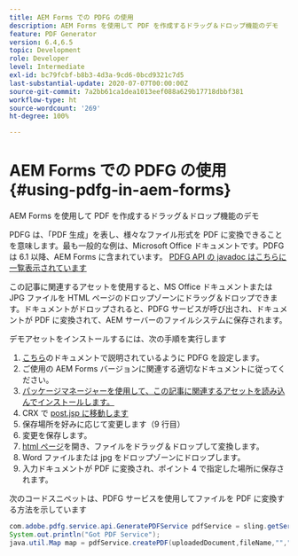 ```yaml
---
title: AEM Forms での PDFG の使用
description: AEM Forms を使用して PDF を作成するドラッグ＆ドロップ機能のデモ
feature: PDF Generator
version: 6.4,6.5
topic: Development
role: Developer
level: Intermediate
exl-id: bc79fcbf-b8b3-4d3a-9cd6-0bcd9321c7d5
last-substantial-update: 2020-07-07T00:00:00Z
source-git-commit: 7a2bb61ca1dea1013eef088a629b17718dbbf381
workflow-type: ht
source-wordcount: '269'
ht-degree: 100%

---
```


# AEM Forms での PDFG の使用{#using-pdfg-in-aem-forms}

AEM Forms を使用して PDF を作成するドラッグ＆ドロップ機能のデモ

PDFG は、「PDF 生成」を表し、様々なファイル形式を PDF に変換できることを意味します。最も一般的な例は、Microsoft Office ドキュメントです。PDFG は 6.1 以降、AEM Forms に含まれています。
[PDFG API の javadoc はこちらに一覧表示されています](https://www.adobe.io/experience-manager/reference-materials/6-5/forms/javadocs/index.html?com/adobe/fd/output/api/OutputService.html?lang=ja)

この記事に関連するアセットを使用すると、MS Office ドキュメントまたは JPG ファイルを HTML ページのドロップゾーンにドラッグ＆ドロップできます。ドキュメントがドロップされると、PDFG サービスが呼び出され、ドキュメントが PDF に変換されて、AEM サーバーのファイルシステムに保存されます。

デモアセットをインストールするには、次の手順を実行します

1. [こちら](https://helpx.adobe.com/jp/experience-manager/6-4/forms/using/install-configure-pdf-generator.html)のドキュメントで説明されているように PDFG を設定します。
1. ご使用の AEM Forms バージョンに関連する適切なドキュメントに従ってください。
1. [パッケージマネージャーを使用して、この記事に関連するアセットを読み込んでインストールします。](assets/createpdfgdemov2.zip)
1. CRX で [post.jsp に移動します](http://localhost:4502/apps/AemFormsSamples/components/createPDF/POST.jsp)
1. 保存場所を好みに応じて変更します（9 行目）
1. 変更を保存します。
1. [html ページ](http://localhost:4502/content/DocumentServices/CreatePDFG.html)を開き、ファイルをドラッグ＆ドロップして変換します。
1. Word ファイルまたは jpg をドロップゾーンにドロップします。
1. 入力ドキュメントが PDF に変換され、ポイント 4 で指定した場所に保存されます。

次のコードスニペットは、PDFG サービスを使用してファイルを PDF に変換する方法を示しています

```java
com.adobe.pdfg.service.api.GeneratePDFService pdfService = sling.getService(com.adobe.pdfg.service.api.GeneratePDFService.class);
System.out.println("Got PDF Service");
java.util.Map map = pdfService.createPDF(uploadedDocument,fileName,"","Standard","No Security", null, null);
```
